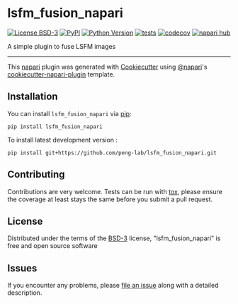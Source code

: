 # lsfm_fusion_napari

[![License BSD-3](https://img.shields.io/pypi/l/lsfm_fusion_napari.svg?color=green)](https://github.com/peng-lab/lsfm_fusion_napari/raw/main/LICENSE)
[![PyPI](https://img.shields.io/pypi/v/lsfm_fusion_napari.svg?color=green)](https://pypi.org/project/lsfm_fusion_napari)
[![Python Version](https://img.shields.io/pypi/pyversions/lsfm_fusion_napari.svg?color=green)](https://python.org)
[![tests](https://github.com/peng-lab/lsfm_fusion_napari/workflows/tests/badge.svg)](https://github.com/peng-lab/lsfm_fusion_napari/actions)
[![codecov](https://codecov.io/gh/peng-lab/lsfm_fusion_napari/branch/main/graph/badge.svg)](https://codecov.io/gh/peng-lab/lsfm_fusion_napari)
[![napari hub](https://img.shields.io/endpoint?url=https://api.napari-hub.org/shields/lsfm_fusion_napari)](https://napari-hub.org/plugins/lsfm_fusion_napari)

A simple plugin to fuse LSFM images

----------------------------------

This [napari] plugin was generated with [Cookiecutter] using [@napari]'s [cookiecutter-napari-plugin] template.

<!--
Don't miss the full getting started guide to set up your new package:
https://github.com/napari/cookiecutter-napari-plugin#getting-started

and review the napari docs for plugin developers:
https://napari.org/stable/plugins/index.html
-->

## Installation

You can install `lsfm_fusion_napari` via [pip]:

    pip install lsfm_fusion_napari



To install latest development version :

    pip install git+https://github.com/peng-lab/lsfm_fusion_napari.git


## Contributing

Contributions are very welcome. Tests can be run with [tox], please ensure
the coverage at least stays the same before you submit a pull request.

## License

Distributed under the terms of the [BSD-3] license,
"lsfm_fusion_napari" is free and open source software

## Issues

If you encounter any problems, please [file an issue] along with a detailed description.

[napari]: https://github.com/napari/napari
[Cookiecutter]: https://github.com/audreyr/cookiecutter
[@napari]: https://github.com/napari
[MIT]: http://opensource.org/licenses/MIT
[BSD-3]: http://opensource.org/licenses/BSD-3-Clause
[GNU GPL v3.0]: http://www.gnu.org/licenses/gpl-3.0.txt
[GNU LGPL v3.0]: http://www.gnu.org/licenses/lgpl-3.0.txt
[Apache Software License 2.0]: http://www.apache.org/licenses/LICENSE-2.0
[Mozilla Public License 2.0]: https://www.mozilla.org/media/MPL/2.0/index.txt
[cookiecutter-napari-plugin]: https://github.com/napari/cookiecutter-napari-plugin

[file an issue]: https://github.com/peng-lab/lsfm_fusion_napari/issues

[napari]: https://github.com/napari/napari
[tox]: https://tox.readthedocs.io/en/latest/
[pip]: https://pypi.org/project/pip/
[PyPI]: https://pypi.org/
